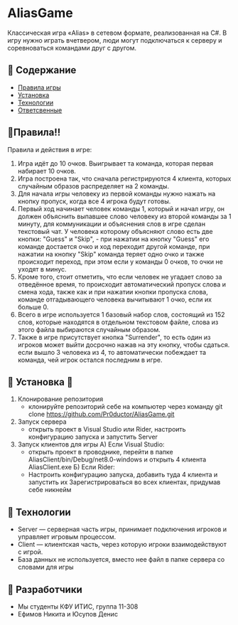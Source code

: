 # AliasGame
Классическая игра «Alias» в сетевом формате, реализованная на C#. В игру нужно играть вчетвером, люди могут подключаться к серверу и соревноваться командами друг с другом.
 
## :notebook: Содержание 
- [Правила игры](#:memo:Правила:bangbang:) 
- [Установка](#установка)
- [Технологии](#Технологии)
- [Ответсвенные](#Разработчики)

## :memo:Правила:bangbang:
Правила и действия в игре:
1) Игра идёт до 10 очков. Выигрывает та команда, которая первая набирает 10 очков.
2) Игра построена так, что сначала регистрируются 4 клиента, которых случайным образов распределяет на 2 команды.
3) Для начала игры человеку из первой команды нужно нажать на кнопку пропуск, когда все 4 игрока будут готовы.
4) Первый ход начинает человек команды 1, который и начал игру, он должен объяснить выпавшее слово человеку из второй команды за 1 минуту, для коммуникации и объяснения слов в игре сделан текстовый чат. У человека которому объясняют слово есть две кнопки: "Guess" и "Skip",  -  при нажатии на кнопку "Guess" его команде достается очко и ход переходит другой команде, при нажатии на кнопку "Skip" команда теряет одно очко и также происходит переход, при этом если у команды 0 очков, то очки не уходят в минус.
5) Кроме того, стоит отметить, что если человек не угадает слово за отведённое время, то происходит автоматический пропуск слова и смена хода, также как и при нажатии кнопки пропуска слова, команде отгадывающего человека вычитывают 1 очко, если их больше 0.
6) Всего в игре используется 1 базовый набор слов, состоящий из 152 слов, которые находятся в отдельном текстовом файле, слова из этого файла выбираются случайным образом.
7) Также в игре присутствует кнопка "Surrender", то есть один из игроков может выйти досрочно нажав на эту кнопку, чтобы сдаться. если вышло 3 человека из 4, то автоматически побеждает та команда, чей игрок остался последним в игре.

## :hammer: Установка :hammer:
1) Клонирование репозитория
   - клонируйте репозиторий себе на компьютер через команду git clone https://github.com/Pr0ductor/AliasGame.git
2) Запуск сервера
   - открыть проект в Visual Studio или Rider, настроить конфигурацию запуска и запустить Server
3) Запуск клиентов для игры
   А) Если Visual Studio:
     - открыть проект в проводнике, перейти в папке AliasClient/bin/Debug/net8.0-windows и открыть 4 клиента AliasClient.exe
   Б) Если Rider:
     - Настроить конфигурацию запуска, добавить туда 4 клиента и запустить их
   Зарегистрироваться во всех клиентах, придумав себе никнейм

## :wrench: Технологии
- Server — серверная часть игры, принимает подключения игроков и управляет игровым процессом.
- Client — клиентская часть, через которую игроки взаимодействуют с игрой.
- База данных не используется, вместо нее файл в папке сервера со словами для игры
 
## :construction_worker: Разработчики
- Мы студенты КФУ ИТИС, группа 11-308
- Ефимов Никита и Юсупов Денис
